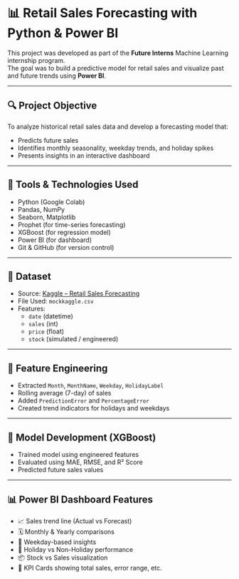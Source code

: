 # 📊 Retail Sales Forecasting with Python & Power BI

This project was developed as part of the **Future Interns** Machine Learning internship program.  
The goal was to build a predictive model for retail sales and visualize past and future trends using **Power BI**.

---

## 🔍 Project Objective

To analyze historical retail sales data and develop a forecasting model that:
- Predicts future sales
- Identifies monthly seasonality, weekday trends, and holiday spikes
- Presents insights in an interactive dashboard

---

## 🚀 Tools & Technologies Used

- Python (Google Colab)
- Pandas, NumPy
- Seaborn, Matplotlib
- Prophet (for time-series forecasting)
- XGBoost (for regression model)
- Power BI (for dashboard)
- Git & GitHub (for version control)

---

## 📁 Dataset

- Source: [Kaggle – Retail Sales Forecasting](https://www.kaggle.com/datasets/tevecsystems/retail-sales-forecasting)
- File Used: `mockkaggle.csv`
- Features:
  - `date` (datetime)
  - `sales` (int)
  - `price` (float)
  - `stock` (simulated / engineered)

---

## 🧠 Feature Engineering

- Extracted `Month`, `MonthName`, `Weekday`, `HolidayLabel`
- Rolling average (7-day) of sales
- Added `PredictionError` and `PercentageError`
- Created trend indicators for holidays and weekdays

---

## 🧪 Model Development (XGBoost)

- Trained model using engineered features
- Evaluated using MAE, RMSE, and R² Score
- Predicted future sales values

---

## 📊 Power BI Dashboard Features

- 📈 Sales trend line (Actual vs Forecast)
- 🗓️ Monthly & Yearly comparisons
- 🧠 Weekday-based insights
- 🎉 Holiday vs Non-Holiday performance
- 📦 Stock vs Sales visualization
- 📌 KPI Cards showing total sales, error range, etc.
